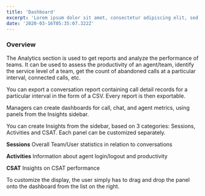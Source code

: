 ```yaml
---
title: 'Dashboard'
excerpt: 'Lorem ipsum dolor sit amet, consectetur adipiscing elit, sed do eiusmod tempor incididunt ut labore et dolore magna aliqua. Praesent elementum facilisis leo vel fringilla est ullamcorper eget. At imperdiet dui accumsan sit amet nulla facilities morbi tempus.'
date: '2020-03-16T05:35:07.322Z'
---
```


### Overview

The Analytics section is used to get reports and analyze the performance of teams. It can be used to assess the productivity of an agent/team, identify the service level of a team, get the count of abandoned calls at a particular interval, connected calls, etc.

You can export a conversation report containing call detail records for a particular interval in the form of a CSV. Every report is then exportable.

Managers can create dashboards for call, chat, and agent metrics, using panels from the Insights sidebar.

You can create Insights from the sidebar, based on 3 categories: Sessions, Activities and CSAT. Each panel can be customized separately.

**Sessions**
Overall Team/User statistics in relation to conversations

**Activities**
Information about agent login/logout and productivity

**CSAT**
Insights on CSAT performance

To customize the display, the user simply has to drag and drop the panel onto the dashboard from the list on the right.